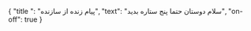{
  "title ": "پیام زنده از سازنده",
  "text": "سلام دوستان حتما پنج ستاره بدید",
  "on-off": true
}

